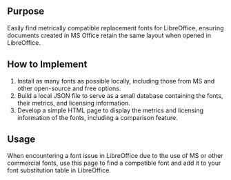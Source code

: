 ## Purpose

Easily find metrically compatible replacement fonts for LibreOffice, ensuring documents created in MS Office retain the
same layout when opened in LibreOffice.

## How to Implement

1. Install as many fonts as possible locally, including those from MS and other open-source and free options.
2. Build a local JSON file to serve as a small database containing the fonts, their metrics, and licensing information.
3. Develop a simple HTML page to display the metrics and licensing information of the fonts, including a comparison
   feature.

## Usage

When encountering a font issue in LibreOffice due to the use of MS or other commercial fonts, use this page to find a
compatible font and add it to your font substitution table in LibreOffice.
